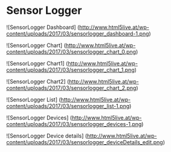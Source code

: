# Sensor Logger

![SensorLogger Dashboard]
(http://www.html5live.at/wp-content/uploads/2017/03/sensorlogger_dashboard-1.png)

![SensorLogger Chart]
(http://www.html5live.at/wp-content/uploads/2017/03/sensorlogger_chart_0.png)

![SensorLogger Chart1]
(http://www.html5live.at/wp-content/uploads/2017/03/sensorlogger_chart_1.png)

![SensorLogger Chart2]
(http://www.html5live.at/wp-content/uploads/2017/03/sensorlogger_chart_2.png)

![SensorLogger List]
(http://www.html5live.at/wp-content/uploads/2017/03/sensorlogger_list-1.png)

![SensorLogger Devices]
(http://www.html5live.at/wp-content/uploads/2017/03/sensorlogger_devices-1.png)

![SensorLogger Device details]
(http://www.html5live.at/wp-content/uploads/2017/03/sensorlogger_deviceDetails_edit.png)